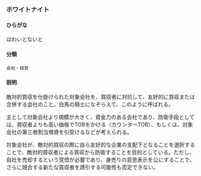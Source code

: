 <div style="display:none;">

## [あ行](securities-terms?id=あ行)
## [か行](securities-terms?id=か行)
## [さ行](securities-terms?id=さ行)
## [た行](securities-terms?id=た行)
## [な行](securities-terms?id=な行)
## [は行](securities-terms?id=は行)

</div>

### ホワイトナイト

#### ひらがな

ほわいとないと

#### 分類

`会社・経営`

#### 説明

敵対的買収を仕掛けられた対象会社を、買収者に対抗して、友好的に買収または合併する会社のこと。白馬の騎士になぞらえて、このように呼ばれる。
主として対象会社より規模が大きく、資金力のある会社であり、防衛手段としては、買収者よりも高い価格でTOBをかける（カウンターTOB）、もしくは、対象会社の第三者割当増資を引受けるなどが考えられる。
対象会社が、敵対的買収の際に自ら友好的な企業の支配下となることを選択することで、敵対的買収者による買収から防衛することを目的としている。ただし、自社を売却するという覚悟が必要であり、身売りの意思表示を公にすることで、さらに競合する新たな買収者を誘引する可能性も否定できない。

<div style="display:none;">

## [ま行](securities-terms?id=ま行)
## [や行](securities-terms?id=や行)
## [ら行](securities-terms?id=ら行)
## [わ行](securities-terms?id=わ行)
## [英数字・記号](securities-terms?id=英数字・記号)

</div>

